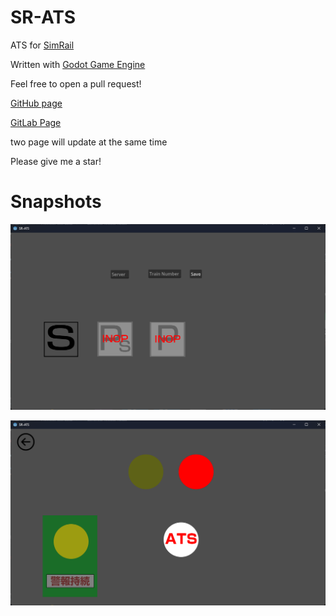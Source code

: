 # SR-ATS
ATS for [SimRail](https://simrail.eu/en/our-games/simrail-2021)

Written with [Godot Game Engine](https://godotengine.org)

Feel free to open a pull request!

[GitHub page](https://github.com/rinnyanneko/SR-ATS)

[GitLab Page](https://gitlab.com/rinnyanneko/SR-ATS)

two page will update at the same time

Please give me a star!

# Snapshots

![](./screenshot/Screenshot%202024-09-14%20162539.png)

![](./screenshot/Screenshot%202024-09-14%20162606.png)
